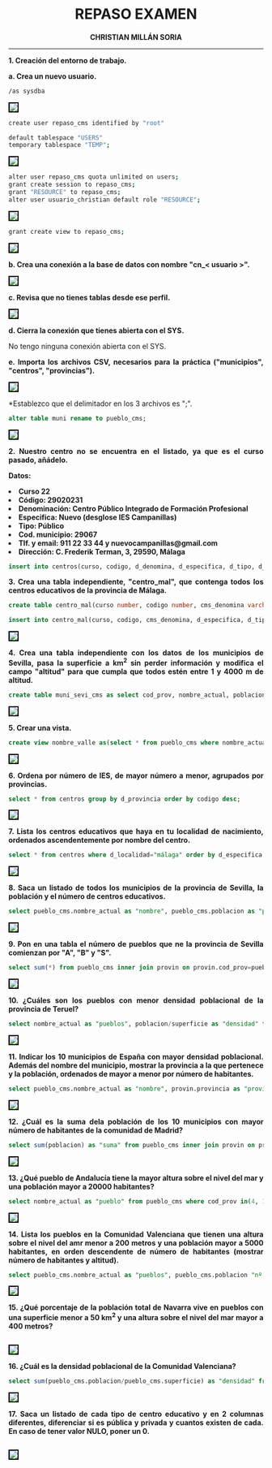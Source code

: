 <style>
  h1, h4{
    text-align: center;
    font-weight: bold;
    border: none;
    margin-bottom: 0px;
  }

  p{
    text-align: justify;
  }

  img{
    border: 2px solid black;
  }

  #ex{
    border: none;
  }
</style>

<h1>REPASO EXAMEN</h1>

<h4>CHRISTIAN MILLÁN SORIA</h4>

<hr>

<p><b>1. Creación del entorno de trabajo.</b></p>

<p><b>a. Crea un nuevo usuario.</b></p>

```bash
/as sysdba
```

<img src="img/1.png">

```bash
create user repaso_cms identified by "root"
```

```bash
default tablespace "USERS"
temporary tablespace "TEMP";
```

<img src="img/2.png">

```bash
alter user repaso_cms quota unlimited on users;
grant create session to repaso_cms;
grant "RESOURCE" to repaso_cms;
alter user usuario_christian default role "RESOURCE";
```

<img src="img/3.png">

```bash
grant create view to repaso_cms;
```

<img src="img/4.png">

<p><b>b. Crea una conexión a la base de datos con nombre "cn_< usuario >".</b></p>

<img src="img/5.png">

<p><b>c. Revisa que no tienes tablas desde ese perfil.</b></p>

<img src="img/6.png">

<p><b>d. Cierra la conexión que tienes abierta con el SYS.</b></p>

<p>No tengo ninguna conexión abierta con el SYS.</p>

<p><b>e. Importa los archivos CSV, necesarios para la práctica ("municipios", "centros", "provincias").</b></p>

<img src="img/7.png">

<p>*Establezco que el delimitador en los 3 archivos es ";".</p>

```sql
alter table muni rename to pueblo_cms;
```

<img src="img/8.png">

<p><b>2. Nuestro centro no se encuentra en el listado, ya que es el curso pasado, añádelo.</b></p>

<p><b>Datos:</b></p>

<li><b>Curso 22</b></li>

<li><b>Código: 29020231</b></li>

<li><b>Denominación: Centro Público Integrado de Formación Profesional</b></li>

<li><b>Especifica: Nuevo (desglose IES Campanillas)</b></li>

<li><b>Tipo: Público</b></li>

<li><b>Cod. municipio: 29067</b></li>

<li><b>Tlf. y email: 911 22 33 44 y nuevocampanillas@gmail.com</b></li>

<li><b>Dirección: C. Frederik Terman, 3, 29590, Málaga</b></li>

```sql
insert into centros(curso, codigo, d_denomina, d_especifica, d_tipo, d_domicilio, d_localidad, cod_municipio, d_municipio, d_provincia, c_postal, n_telefono, correo_e) values(22, 29020231, 'Centro Público Integrado de Formación Profesional', 'Nuevo (desglose IES Campanillas)', 'Público', 'C. Frederik Terman, 3, 29590, Málaga', 'Málaga', 29067, 'Campanillas', 'Málaga', 29590, 911223344, 'nuevocampanillas@gmail.com');
```

<p><b>3. Crea una tabla independiente, "centro_mal", que contenga todos los centros educativos de la provincia de Málaga.</b></p>

```sql
create table centro_mal(curso number, codigo number, cms_denomina varchar(60), d_especifica varchar(60), d_tipo varchar(60), d_domicilio varchar(60), d_localidad varchar(60), cod_municipio number, d_municipio varchar(60), d_provincia varchar(60), c_postal number, n_telefono number, correo_e varchar(60), primary key(codigo));
```

```sql
insert into centro_mal(curso, codigo, cms_denomina, d_especifica, d_tipo, d_domicilio, d_localidad, cod_municipio, d_municipio, d_provincia, c_postal, n_telefono, correo_e) select centros.* from centros where d_provincia="málaga";
```

<img src="img/9.png">

<p><b>4. Crea una tabla independiente con los datos de los municipios de Sevilla, pasa la superficie a km<sup>2</sup> sin perder información y modifica el campo "altitud" para que cumpla que todos estén entre 1 y 4000 m de altitud.</b></p>

```sql
create table muni_sevi_cms as select cod_prov, nombre_actual, poblacion, superficie/100 as km2, perimetro, cod_ine_capital, capital, poblacion_capital, longitud_etrs89, latitud_etrs89, altitud from pueblo_cms where pueblo_cms.cod_prov=41;
```

<img src="img/10.png">

<p><b>5. Crear una vista.</b></p>

```sql
create view nombre_valle as(select * from pueblo_cms where nombre_actual like '%valle%');
```

<img src="img/11.png">

<p><b>6. Ordena por número de IES, de mayor número a menor, agrupados por provincias.</b></p>

```sql
select * from centros group by d_provincia order by codigo desc;
```

<img src="img/12.png">

<p><b>7. Lista los centros educativos que haya en tu localidad de nacimiento, ordenados ascendentemente por nombre del centro.</b></p>

```sql
select * from centros where d_localidad="málaga" order by d_especifica asc;
```

<img src="img/13.png">

<p><b>8. Saca un listado de todos los municipios de la provincia de Sevilla, la población y el número de centros educativos.</b></p>

```sql
select pueblo_cms.nombre_actual as "nombre", pueblo_cms.poblacion as "poblacion" from pueblo_cms inner join provin on provin.cod_prov=pueblo_cms.cod_prov where pueblo_cms.cod_prov=44;
```

<img src="img/14.png">

<p><b>9. Pon en una tabla el número de pueblos que ne la provincia de Sevilla comienzan por "A", "B" y "S".</b></p>

```sql
select sum(*) from pueblo_cms inner join provin on provin.cod_prov=pueblo_cms.cod_prov where(pueblo_cms.nombre_actual like 'A%' or pueblo_cms.nombre_actual like 'B%' or pueblo_cms.nombre_actual like 'S%') and pueblo_cms.cod_prov=41;
```

<img src="img/15.png">

<p><b>10. ¿Cuáles son los pueblos con menor densidad poblacional de la provincia de Teruel?</b></p>

```sql
select nombre_actual as "pueblos", poblacion/superficie as "densidad" from pueblo_cms where cod_prov=44;
```

<img src="img/16.png">

<p><b>11. Indicar los 10 municipios de España con mayor densidad poblacional. Además del nombre del municipio, mostrar la provincia a la que pertenece y la población, ordenados de mayor a menor por número de habitantes.</b></p>

```sql
select pueblo_cms.nombre_actual as "nombre", provin.provincia as "provincia", pueblo_cms.poblacion from pueblo_cms inner join provin on provin.cod_prov=pueblo_cms.cod_prov order by poblacion/superficie desc fetch first 10 rows only;
```

<img src="img/17.png">

<p><b>12. ¿Cuál es la suma dela población de los 10 municipios con mayor número de habitantes de la comunidad de Madrid?</b></p>

```sql
select sum(poblacion) as "suma" from pueblo_cms inner join provin on provin.cod_prov=pueblo_cms.cod_prov where pueblo_cms.cod_prov=28 fetch first 10 rows only;
```

<img src="img/18.png">

<p><b>13. ¿Qué pueblo de Andalucía tiene la mayor altura sobre el nivel del mar y una población mayor a 20000 habitantes?</b></p>

```sql
select nombre_actual as "pueblo" from pueblo_cms where cod_prov in(4, 18, 29, 14, 23, 11, 21) and poblacion>20000 order by altitud desc fetch first 1 rows only;
```

<img src="img/19.png">

<p><b>14. Lista los pueblos en la Comunidad Valenciana que tienen una altura sobre el nivel del amr menor a 200 metros y una población mayor a 5000 habitantes, en orden descendente de número de habitantes (mostrar número de habitantes y altitud).</b></p>

```sql
select pueblo_cms.nombre_actual as "pueblos", pueblo_cms.poblacion "nº habitantes", pueblo_cms.altitud from pueblo_cms right join provin on provin.comunidad_autonoma="comunitat valenciana" where pueblo_cms.altitud<200 and pueblo_cms.poblacion>5000 order by poblacion desc;
```

<img src="img/20.png">

<p><b>15. ¿Qué porcentaje de la población total de Navarra vive en pueblos con una superficie menor a 50 km<sup>2</sup> y una altura sobre el nivel del mar mayor a 400 metros?</b></p>

```sql

```

<img src="img/21.png">

<p><b>16. ¿Cuál es la densidad poblacional de la Comunidad Valenciana?</b></p>

```sql
select sum(pueblo_cms.poblacion/pueblo_cms.superficie) as "densidad" from pueblo_cms right join provin on provin.comunidad_autonoma="comunitat valenciana";
```

<img src="img/22.png">

<p><b>17. Saca un listado de cada tipo de centro educativo y en 2 columnas diferentes, diferenciar si es pública y privada y cuantos existen de cada. En caso de tener valor NULO, poner un 0.</b></p>

```sql


```

<img src="img/23.png">